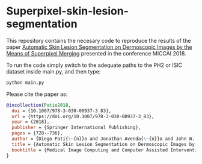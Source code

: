 Superpixel-skin-lesion-segmentation
===================

This repository contains the necesary code to reproduce the results of the paper [Automatic Skin Lesion Segmentation on Dermoscopic Images by the Means of Superpixel Merging](https://link.springer.com/chapter/10.1007/978-3-030-00937-3_83) presented in the conference MICCAI 2018. 

To run the code simply switch to the adequate paths to the PH2 or ISIC dataset inside main.py, and then type:

```bash
python main.py
```

Please cite the paper as:

```bibtex
@incollection{Patio2018,
  doi = {10.1007/978-3-030-00937-3_83},
  url = {https://doi.org/10.1007/978-3-030-00937-3_83},
  year = {2018},
  publisher = {Springer International Publishing},
  pages = {728--736},
  author = {Diego Pati{\~{n}}o and Jonathan Avenda{\~{n}}o and John W. Branch},
  title = {Automatic Skin Lesion Segmentation on Dermoscopic Images by the Means of Superpixel Merging},
  booktitle = {Medical Image Computing and Computer Assisted Intervention {\textendash} {MICCAI} 2018}
}

